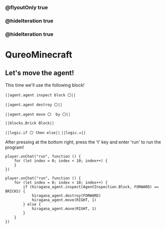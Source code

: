 ### @flyoutOnly true
### @hideIteration true
### @hideIteration true
# QureoMinecraft

## Let's move the agent!

This time we'll use the following block!

``||agent.agent inspect block 〇||``

``||agent.agent destroy 〇||``

``||agent.agent move 〇  by 〇||``

``||blocks.Brick Block||``

``||logic.if 〇 then else||``
``||logic.=||``

After pressing [](https://raw.githubusercontent.com/camp-minecraft/TechkidsCampTutorial/master/images/playbutton.png) at the bottom right, press the 't' key and enter 'run' to run the program!

```template
player.onChat("run", function () {
    for (let index = 0; index < 10; index++) {
    }
})
```
```ghost
player.onChat("run", function () {
    for (let index = 0; index < 10; index++) {
        if (hiragana_agent.inspect(AgentInspection.Block, FORWARD) == BRICKS) {
            hiragana_agent.destroy(FORWARD)
            hiragana_agent.move(RIGHT, 1)
        } else {
            hiragana_agent.move(RIGHT, 1)
        }
    }
})
```